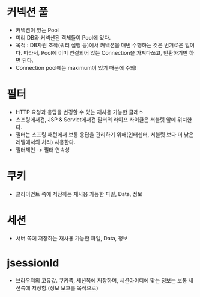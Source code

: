 # 커넥션 풀
 * 커넥션이 있는 Pool
 * 미리 DB와 커넥션된 객체들이 Pool에 있다.
 * 목적 : DB자원 조작(쿼리 실행 등)에서 커넥션을 매번 수행하는 것은 번거로운 일이다.
          따라서, Pool에 이미 연결되어 있는 Connection을 가져다쓰고, 반환하기만 하면 된다.
 * Connection pool에는 maximum이 있기 때문에 주의!

# 필터
 * HTTP 요청과 응답을 변경할 수 있는 재사용 가능한 클래스
 * 스프링에서건, JSP & Servlet에서건 필터의 라이프 사이클은 서블릿 앞에 위치한다.
 * 필터는 스프링 패턴에서 보통 응답을 관리하기 위해(인터셉터, 서블릿 보다 더 낮은 레벨에서의 처리) 사용한다.
 * 필터체인 -> 필터 연속성

# 쿠키
 * 클라이언트 쪽에 저장하는 재사용 가능한 파일, Data, 정보
# 세션
 * 서버 쪽에 저장하는 재사용 가능한 파일, Data, 정보

# jsessionId
 * 브라우져의 고유값. 쿠키쪽, 세션쪽에 저장하며, 세션아이디에 맞는 정보는 보통 세션쪽에 저장함.(정보 보호를 목적으로)